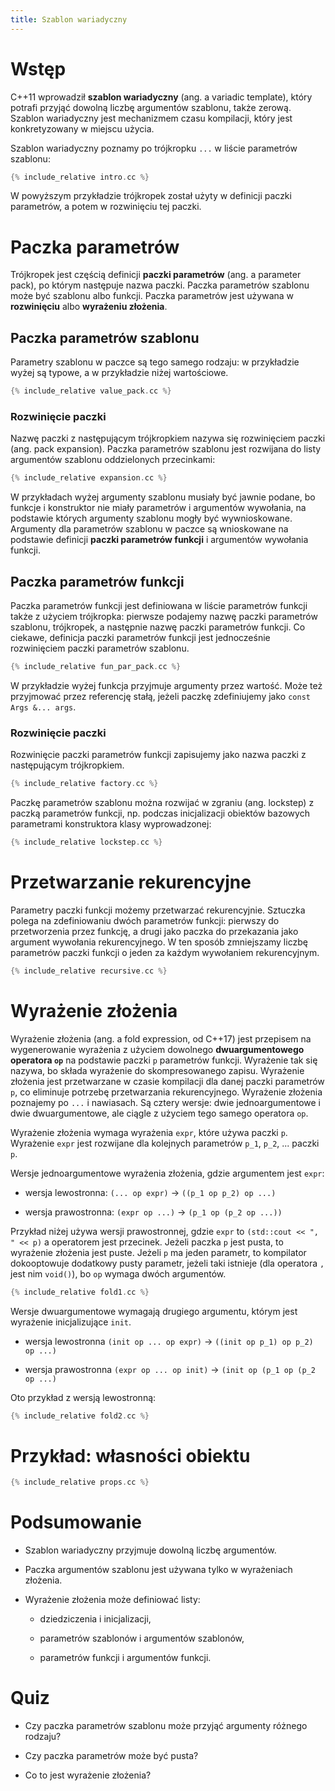 ```yaml
---
title: Szablon wariadyczny
---
```


# Wstęp

C++11 wprowadził **szablon wariadyczny** (ang. a variadic template),
który potrafi przyjąć dowolną liczbę argumentów szablonu, także
zerową.  Szablon wariadyczny jest mechanizmem czasu kompilacji, który
jest konkretyzowany w miejscu użycia.

Szablon wariadyczny poznamy po trójkropku `...` w liście parametrów
szablonu:

```cpp
{% include_relative intro.cc %}
```

W powyższym przykładzie trójkropek został użyty w definicji paczki
parametrów, a potem w rozwinięciu tej paczki.

# Paczka parametrów

Trójkropek jest częścią definicji **paczki parametrów** (ang. a
parameter pack), po którym następuje nazwa paczki.  Paczka parametrów
szablonu może być szablonu albo funkcji.  Paczka parametrów jest
używana w **rozwinięciu** albo **wyrażeniu złożenia**.

## Paczka parametrów szablonu

Parametry szablonu w paczce są tego samego rodzaju: w przykładzie
wyżej są typowe, a w przykładzie niżej wartościowe.

```cpp
{% include_relative value_pack.cc %}
```

### Rozwinięcie paczki

Nazwę paczki z następującym trójkropkiem nazywa się rozwinięciem
paczki (ang. pack expansion).  Paczka parametrów szablonu jest
rozwijana do listy argumentów szablonu oddzielonych przecinkami:

```cpp
{% include_relative expansion.cc %}
```

W przykładach wyżej argumenty szablonu musiały być jawnie podane, bo
funkcje i konstruktor nie miały parametrów i argumentów wywołania, na
podstawie których argumenty szablonu mogły być wywnioskowane.
Argumenty dla parametrów szablonu w paczce są wnioskowane na podstawie
definicji **paczki parametrów funkcji** i argumentów wywołania
funkcji.

## Paczka parametrów funkcji

Paczka parametrów funkcji jest definiowana w liście parametrów funkcji
także z użyciem trójkropka: pierwsze podajemy nazwę paczki parametrów
szablonu, trójkropek, a następnie nazwę paczki parametrów funkcji.  Co
ciekawe, definicja paczki parametrów funkcji jest jednocześnie
rozwinięciem paczki parametrów szablonu.

```cpp
{% include_relative fun_par_pack.cc %}
```

W przykładzie wyżej funkcja przyjmuje argumenty przez wartość.  Może
też przyjmować przez referencję stałą, jeżeli paczkę zdefiniujemy jako
`const Args &... args`.

### Rozwinięcie paczki

Rozwinięcie paczki parametrów funkcji zapisujemy jako nazwa paczki z
następującym trójkropkiem.

```cpp
{% include_relative factory.cc %}
```

Paczkę parametrów szablonu można rozwijać w zgraniu (ang. lockstep) z
paczką parametrów funkcji, np. podczas inicjalizacji obiektów bazowych
parametrami konstruktora klasy wyprowadzonej:

```cpp
{% include_relative lockstep.cc %}
```

# Przetwarzanie rekurencyjne

Parametry paczki funkcji możemy przetwarzać rekurencyjnie.  Sztuczka
polega na zdefiniowaniu dwóch parametrów funkcji: pierwszy do
przetworzenia przez funkcję, a drugi jako paczka do przekazania jako
argument wywołania rekurencyjnego.  W ten sposób zmniejszamy liczbę
parametrów paczki funkcji o jeden za każdym wywołaniem rekurencyjnym.

```cpp
{% include_relative recursive.cc %}
```

# Wyrażenie złożenia

Wyrażenie złożenia (ang. a fold expression, od C++17) jest przepisem
na wygenerowanie wyrażenia z użyciem dowolnego **dwuargumentowego
operatora `op`** na podstawie paczki `p` parametrów funkcji.
Wyrażenie tak się nazywa, bo składa wyrażenie do skompresowanego
zapisu.  Wyrażenie złożenia jest przetwarzane w czasie kompilacji dla
danej paczki parametrów `p`, co eliminuje potrzebę przetwarzania
rekurencyjnego.  Wyrażenie złożenia poznajemy po `...` i nawiasach.
Są cztery wersje: dwie jednoargumentowe i dwie dwuargumentowe, ale
ciągle z użyciem tego samego operatora `op`.

Wyrażenie złożenia wymaga wyrażenia `expr`, które używa paczki `p`.
Wyrażenie `expr` jest rozwijane dla kolejnych parametrów `p_1`, `p_2`,
... paczki `p`.

Wersje jednoargumentowe wyrażenia złożenia, gdzie argumentem jest
`expr`:

* wersja lewostronna: `(... op expr)` -> `((p_1 op p_2) op ...)`

* wersja prawostronna: `(expr op ...)` -> `(p_1 op (p_2 op ...))`

Przykład niżej używa wersji prawostronnej, gdzie `expr` to `(std::cout
<< ", " << p)` a operatorem jest przecinek.  Jeżeli paczka `p` jest
pusta, to wyrażenie złożenia jest puste.  Jeżeli `p` ma jeden
parametr, to kompilator dokooptowuje dodatkowy pusty parametr, jeżeli
taki istnieje (dla operatora `,` jest nim `void()`), bo `op` wymaga
dwóch argumentów.

```cpp
{% include_relative fold1.cc %}
```

Wersje dwuargumentowe wymagają drugiego argumentu, którym jest
wyrażenie inicjalizujące `init`.

* wersja lewostronna `(init op ... op expr)` -> `((init op p_1) op p_2) op ...)`

* wersja prawostronna `(expr op ... op init)` -> `(init op (p_1 op (p_2 op ...)`

Oto przykład z wersją lewostronną:

```cpp
{% include_relative fold2.cc %}
```

# Przykład: własności obiektu

```cpp
{% include_relative props.cc %}
```

# Podsumowanie

* Szablon wariadyczny przyjmuje dowolną liczbę argumentów.

* Paczka argumentów szablonu jest używana tylko w wyrażeniach
  złożenia.

* Wyrażenie złożenia może definiować listy:

  - dziedziczenia i inicjalizacji,

  - parametrów szablonów i argumentów szablonów,

  - parametrów funkcji i argumentów funkcji.

# Quiz

* Czy paczka parametrów szablonu może przyjąć argumenty różnego
  rodzaju?

* Czy paczka parametrów może być pusta?

* Co to jest wyrażenie złożenia?
